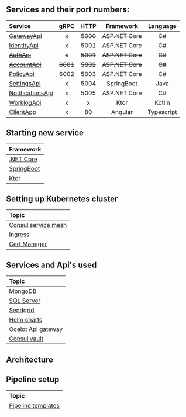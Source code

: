 ## Services and their port numbers:

| Service          |   gRPC   |   HTTP   |       Framework       | Language |
| :--------------- | :------: | :------: | :--------------: | :------: |
| ~~[GatewayApi](https://github.com/itsbibeksaini/GatewayApi)~~       |    ~~x~~     |   ~~5000~~   |   ~~ASP.NET Core~~   |    ~~C#~~    |
| [IdentityApi](https://github.com/itsbibeksaini/IdentityApi)      |    x     |   5001   |   ASP.NET Core   |    C#    |
| ~~[AuthApi](https://github.com/itsbibeksaini/AuthApi)~~      |  ~~x~~   | ~~5001~~ | ~~ASP.NET Core~~ |  ~~C#~~  |
| ~~[AccountApi](https://github.com/itsbibeksaini/AccountApi)~~   | ~~6001~~ | ~~5002~~ | ~~ASP.NET Core~~ |  ~~C#~~  |
| [PolicyApi](https://github.com/itsbibeksaini/PolicyApi)        |   6002   |   5003   |   ASP.NET Core   |    C#    |
| [SettingsApi](https://github.com/itsbibeksaini/SettingsApi)      |    x     |   5004   |    SpringBoot    |   Java   |
| [NotificationsApi](https://github.com/itsbibeksaini/NotificationApi) |    x     |   5005   |   ASP.NET Core   |    C#    |
| [WorklogApi](https://github.com/TMExperimentals/WorklogApi) | x | x | Ktor | Kotlin |
| [ClientApp](https://github.com/itsbibeksaini/ClientApp) | x | 80 | Angular | Typescript |


## Starting new service

| Framework                                                                    |
| :---------------------------------------------------------------------------- |
| [.NET Core](https://github.com/itsbibeksaini/docs/blob/main/DotNet)     |
| [SpringBoot](https://github.com/itsbibeksaini/docs/blob/main/SpringBoot) |
| [Ktor]() |

## Setting up Kubernetes cluster

| Topic                  |
| :--------------------- |
| [Consul service mesh](https://github.com/itsbibeksaini/docs/tree/main/Consul)             |
| [Ingress](https://github.com/itsbibeksaini/docs/tree/main/k8s%20Ingress) |
| [Cert Manager](https://github.com/itsbibeksaini/docs/tree/main/Cert%20Manager)       |

## Services and Api's used

| Topic                  |
| :--------------------- |
| [MongoDB](https://github.com/itsbibeksaini/docs/tree/main/MongoDB)            |
| [SQL Server](https://github.com/TMExperimentals/docs/tree/main/SQL%20Server)         |
| [Sendgrid]()           |
| [Helm charts]()        |
| [Ocelot Api gateway](https://github.com/itsbibeksaini/docs/tree/main/Ocelot) |
| [Consul vault]() |

## Architecture

## Pipeline setup
| Topic |
| :---- |
| [Pipeline templates](https://github.com/itsbibeksaini/pipeline-templates/blob/main/README.md) |
